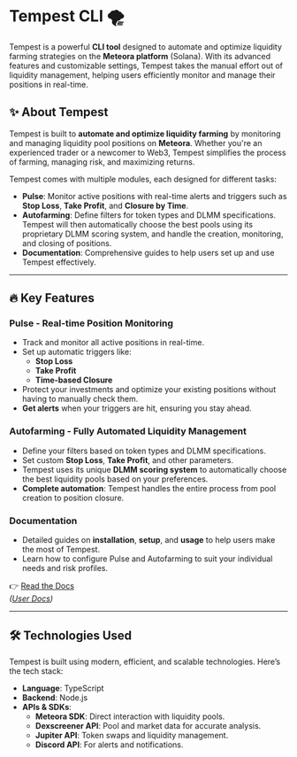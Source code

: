 # Tempest CLI 🌪️  

Tempest is a powerful **CLI tool** designed to automate and optimize liquidity farming strategies on the **Meteora platform** (Solana). With its advanced features and customizable settings, Tempest takes the manual effort out of liquidity management, helping users efficiently monitor and manage their positions in real-time.

## ✨ About Tempest  
Tempest is built to **automate and optimize liquidity farming** by monitoring and managing liquidity pool positions on **Meteora**. Whether you're an experienced trader or a newcomer to Web3, Tempest simplifies the process of farming, managing risk, and maximizing returns.

Tempest comes with multiple modules, each designed for different tasks:  
- **Pulse**: Monitor active positions with real-time alerts and triggers such as **Stop Loss**, **Take Profit**, and **Closure by Time**.  
- **Autofarming**: Define filters for token types and DLMM specifications. Tempest will then automatically choose the best pools using its proprietary DLMM scoring system, and handle the creation, monitoring, and closing of positions.  
- **Documentation**: Comprehensive guides to help users set up and use Tempest effectively.

---

## 🔥 Key Features  

### Pulse - Real-time Position Monitoring
- Track and monitor all active positions in real-time.  
- Set up automatic triggers like:  
  - **Stop Loss**  
  - **Take Profit**  
  - **Time-based Closure**  
- Protect your investments and optimize your existing positions without having to manually check them.  
- **Get alerts** when your triggers are hit, ensuring you stay ahead.

### Autofarming - Fully Automated Liquidity Management
- Define your filters based on token types and DLMM specifications.  
- Set custom **Stop Loss**, **Take Profit**, and other parameters.  
- Tempest uses its unique **DLMM scoring system** to automatically choose the best liquidity pools based on your preferences.  
- **Complete automation**: Tempest handles the entire process from pool creation to position closure.

### Documentation
- Detailed guides on **installation**, **setup**, and **usage** to help users make the most of Tempest.  
- Learn how to configure Pulse and Autofarming to suit your individual needs and risk profiles.

👉 [Read the Docs](#)  
_([User Docs](https://tempest-3.gitbook.io/tempest-cli))_

---

## 🛠️ Technologies Used  
Tempest is built using modern, efficient, and scalable technologies. Here’s the tech stack:

- **Language**: TypeScript  
- **Backend**: Node.js  
- **APIs & SDKs**:  
  - **Meteora SDK**: Direct interaction with liquidity pools.  
  - **Dexscreener API**: Pool and market data for accurate analysis.  
  - **Jupiter API**: Token swaps and liquidity management.  
  - **Discord API**: For alerts and notifications.  